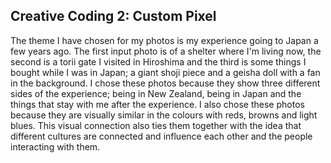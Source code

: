 ## Creative Coding 2: Custom Pixel

The theme I have chosen for my photos is my experience going to Japan a few years ago. The first input photo is of a shelter where I'm living now, the second is a torii gate I visited in Hiroshima and the third is some things I bought while I was in Japan; a giant shoji piece and a geisha doll with a fan in the background. I chose these photos because they show three different sides of the experience; being in New Zealand, being in Japan and the things that stay with me after the experience. I also chose these photos because they are visually similar in the colours with reds, browns and light blues. This visual connection also ties them together with the idea that different cultures are connected and influence each other and the people interacting with them.
